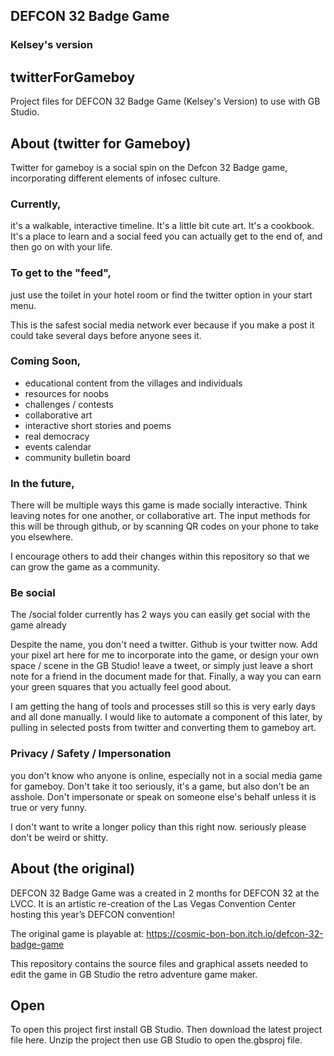 ## DEFCON 32 Badge Game
### Kelsey's version

## twitterForGameboy

Project files for DEFCON 32 Badge Game (Kelsey's Version) to use with GB Studio.

## About (twitter for Gameboy)
Twitter for gameboy is a social spin on the Defcon 32 Badge game, incorporating different elements of infosec culture. 

### Currently, 
it's a walkable, interactive timeline. It's a little bit cute art. It's a cookbook. It's a place to learn and a social feed you can actually get to the end of, and then go on with your life. 

### To get to the "feed",
just use the toilet in your hotel room or find the twitter option in your start menu. 

This is the safest social media network ever because if you make a post it could take several days before anyone sees it. 

### Coming Soon, 
- educational content from the villages and individuals
- resources for noobs
- challenges / contests
- collaborative art
- interactive short stories and poems
- real democracy
- events calendar
- community bulletin board

### In the future,
There will be multiple ways this game is made socially interactive. Think leaving notes for one another, or collaborative art. The input methods for this will be through github, or by scanning QR codes on your phone to take you elsewhere. 

I encourage others to add their changes within this repository so that we can grow the game as a community. 

### Be social
The /social folder currently has 2 ways you can easily get social with the game already 

Despite the name, you don't need a twitter. Github is your twitter now. Add your pixel art here for me to incorporate into the game, or design your own space / scene in the GB Studio! leave a tweet, or simply just leave a short note for a friend in the document made for that. Finally, a way you can earn your green squares that you actually feel good about.  

I am getting the hang of tools and processes still so this is very early days and all done manually. I would like to automate a component of this later, by pulling in selected posts from twitter and converting them to gameboy art. 


### Privacy / Safety / Impersonation
you don't know who anyone is online, especially not in a social media game for gameboy. Don't take it too seriously, it's a game, but also don't be an asshole. Don't impersonate or speak on someone else's behalf unless it is true or very funny.

I don't want to write a longer policy than this right now. seriously please don't be weird or shitty. 


## About (the original)
DEFCON 32 Badge Game was a created in 2 months for DEFCON 32 at the LVCC.
 It is an artistic re-creation of the Las Vegas Convention Center hosting this year’s DEFCON convention!

The original game is playable at: https://cosmic-bon-bon.itch.io/defcon-32-badge-game

This repository contains the source files and graphical assets needed to edit the game in GB Studio the retro adventure game maker.

## Open
To open this project first install GB Studio.
Then download the latest project file here.
Unzip the project then use GB Studio to open the.gbsproj file.




